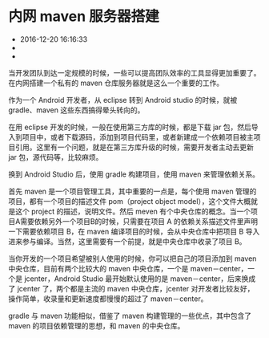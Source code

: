 # 内网 maven 服务器搭建
- 2016-12-20 16:16:33
- 
- 

<!--markdown-->当开发团队到达一定规模的时候，一些可以提高团队效率的工具显得更加重要了。在内网搭建一个私有的 maven 仓库服务器就是这么一个重要的工作。

作为一个 Android 开发者，从 eclipse 转到 Android studio 的时候，就被 gradle、maven 这些东西搞得晕头转向的。

在用 eclipse 开发的时候，一般在使用第三方库的时候，都是下载 jar 包，然后导入到项目中，或者下载源码，添加到项目代码里，或者新建成一个依赖项目被主项目引用。这里有一个问题，就是在第三方库升级的时候，需要开发者主动去更新 jar 包，源代码等，比较麻烦。

换到 Android Studio 后，使用 gradle 构建项目，使用 maven 来管理依赖关系。

首先 maven 是一个项目管理工具，其中重要的一点是，每个使用 maven 管理的项目，都有一个项目的描述文件 pom（project object model），这个文件大概就是这个 project 的描述，说明文件。然后 meven 有个中央仓库的概念。当一个项目A需要依赖另外一个项目B的时候，只需要在项目 A 的依赖关系描述文件里声明一下需要依赖项目 B，在 maven 编译项目的时候，会从中央仓库中把项目 B 导入进来参与编译。当然，这里需要有一个前提，就是中央仓库中收录了项目 B。

当你开发的一个项目希望被别人使用的时候，你可以把自己的项目添加到 maven 中央仓库，目前有两个比较大的 maven 中央仓库，一个是 maven－center，一个是 jcenter，Android Studio 最开始默认使用的是 maven－center，后来换成了 jcenter 了，两个都是主流的 maven 中央仓库，jcenter 对开发者比较友好，操作简单，收录量和更新速度都慢慢的超过了 maven－center。

gradle 与 maven 功能相似，借鉴了 maven 构建管理的一些优点，其中包含了 maven 的项目依赖管理的思想，和 maven 的中央仓库。
